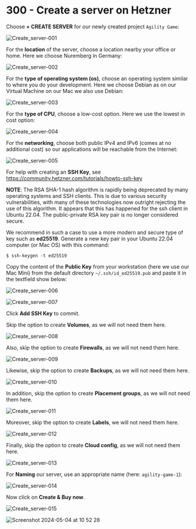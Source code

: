 # 300 - Create a server on Hetzner

Choose **+ CREATE SERVER** for our newly created project ```Agility Game```:

![Create_server-001](https://github.com/agility-game/dokploy/assets/1499433/f054c866-6bc4-493c-a772-6888be1493e7)

For the **location** of the server, choose a location nearby your office or home. Here we choose Nuremberg in Germany:

![Create_server-002](https://github.com/agility-game/dokploy/assets/1499433/d54d6891-d744-4ac3-a22a-b7e0e2fd95ee)

For the **type of operating system (os)**, choose an operating system similar to where you do your development. Here we choose Debian as on our Virtual Machine on our Mac we also use Debian:

![Create_server-003](https://github.com/agility-game/dokploy/assets/1499433/8101926e-a404-40be-be69-36913178722e)

For the **type of CPU**, choose a low-cost option. Here we use the lowest in cost option:

![Create_server-004](https://github.com/agility-game/dokploy/assets/1499433/f54dc7e5-56f7-4a16-894b-adba63aa5c28)

For the **networking**, choose both public IPv4 and IPv6 (comes at no additional cost) so our applications will be reachable from the Internet:

![Create_server-005](https://github.com/agility-game/dokploy/assets/1499433/b1bed9e1-133b-4a22-9500-bad93a860515)

For help with creating an **SSH Key**, see https://community.hetzner.com/tutorials/howto-ssh-key

**NOTE**: The RSA SHA-1 hash algorithm is rapidly being deprecated by many operating systems and SSH clients. This is due to various security vulnerabilities, with many of these technologies now outright rejecting the use of this algorithm. It appears that this has happened for the ssh client in Ubuntu 22.04. The public-private RSA key pair is no longer considered secure.

We recommend in such a case to use a more modern and secure type of key such as **ed25519**. Generate a new key pair in your Ubuntu 22.04 computer (or Mac OS) with this command:

```
$ ssh-keygen -t ed25519
```

Copy the content of the **Public Key** from your workstation (here we use our Mac Mini) from the default directory ```~/.ssh/id_ed25519.pub``` and paste it in the textfield show below:

![Create_server-006](https://github.com/agility-game/dokploy/assets/1499433/04d5a58b-dbe6-4734-a85e-1f2894600cde)

![Create_server-007](https://github.com/agility-game/dokploy/assets/1499433/3c292e55-28ca-4c7c-8fce-ef6eaef07fb7)

Click **Add SSH Key** to commit.

Skip the option to create **Volumes**, as we will not need them here.

![Create_server-008](https://github.com/agility-game/dokploy/assets/1499433/16d6dfc9-74b8-4906-bdc4-4e978f54b132)

Also, skip the option to create **Firewalls**, as we will not need them here.

![Create_server-009](https://github.com/agility-game/dokploy/assets/1499433/21655827-36f5-472a-932b-87c86e77f314)

Likewise, skip the option to create **Backups**, as we will not need them here.

![Create_server-010](https://github.com/agility-game/dokploy/assets/1499433/97b14852-30fb-431f-8cbb-e1d42550d431)

In addition, skip the option to create **Placement groups**, as we will not need them here.

![Create_server-011](https://github.com/agility-game/dokploy/assets/1499433/ce2fe445-64f1-454f-beca-e9b3280463d0)

Moreover, skip the option to create **Labels**, we will not need them here.

![Create_server-012](https://github.com/agility-game/dokploy/assets/1499433/9871b2a4-8f93-400f-ae60-45ed69bf1b3c)

Finally, skip the option to create **Cloud config**, as we will not need them here.

![Create_server-013](https://github.com/agility-game/dokploy/assets/1499433/703b00f3-92bc-4009-9b63-be54de3bd71c)

For **Naming** our server, use an appropriate name (here: ```agility-game-1```):

![Create_server-014](https://github.com/agility-game/dokploy/assets/1499433/ae605fc6-f123-42aa-aa41-9f3784115af1)

Now click on **Create & Buy now**.

![Create_server-015](https://github.com/agility-game/dokploy/assets/1499433/212fc610-f06c-47bf-ad59-257c4a43b831)

![Screenshot 2024-05-04 at 10 52 28](https://github.com/agility-game/dokploy/assets/1499433/49e6173b-d219-449b-8d24-bdee352dc330)
